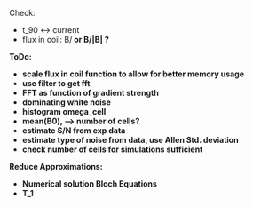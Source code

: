 Check:
* t_90 <-> current
* flux in coil: B/<B> or B/|B| ?

ToDo:
* scale flux in coil function to allow for better memory usage
* use filter to get fft
* FFT as function of gradient strength
* dominating white noise
* histogram omega_cell
* mean(B0), --> number of cells?
* estimate S/N from exp data
* estimate type of noise from data, use Allen Std. deviation
* check number of cells for simulations sufficient


Reduce Approximations:
* Numerical solution Bloch Equations
* T_1
